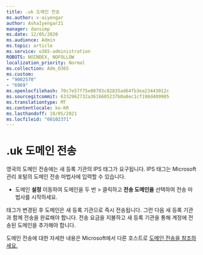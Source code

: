 ```yaml
---
title: .uk 도메인 전송
ms.author: v-aiyengar
author: AshaIyengar21
manager: dansimp
ms.date: 12/05/2020
ms.audience: Admin
ms.topic: article
ms.service: o365-administration
ROBOTS: NOINDEX, NOFOLLOW
localization_priority: Normal
ms.collection: Adm_O365
ms.custom:
- "9002570"
- "6969"
ms.openlocfilehash: 70c7e57f75e80703c82835ad64fb3ea23443012c
ms.sourcegitcommit: 6332962732a3616605237b0a8ec1cf198d409985
ms.translationtype: MT
ms.contentlocale: ko-KR
ms.lasthandoff: 10/05/2021
ms.locfileid: "60102371"
---
```

# <a name="uk-domain-transfers"></a>.uk 도메인 전송

영국의 도메인 전송에는 새 등록 기관의 IPS 태그가 요구됩니다. IPS 태그는 Microsoft 관리 포털의 도메인 전송 마법사에 입력할 수 있습니다.

- 도메인 **설정** 이동하여 도메인을 두 번  >  [](https://admin.microsoft.com/#/Domains)클릭하고 **전송 도메인을** 선택하여 전송 마법사를 시작하세요.

태그가 변경된 후 도메인은 새 등록 기관으로 즉시 전송됩니다. 그런 다음 새 등록 기관과 함께 전송을 완료해야 합니다. 전송 요금을 지불하고 새 등록 기관을 통해 계정에 전송된 도메인을 추가해야 합니다.

도메인 전송에 대한 자세한 내용은 Microsoft에서 다른 호스트로 [도메인 전송을 참조하세요.](https://docs.microsoft.com/microsoft-365/admin/get-help-with-domains/transfer-a-domain-from-microsoft-to-another-host)
